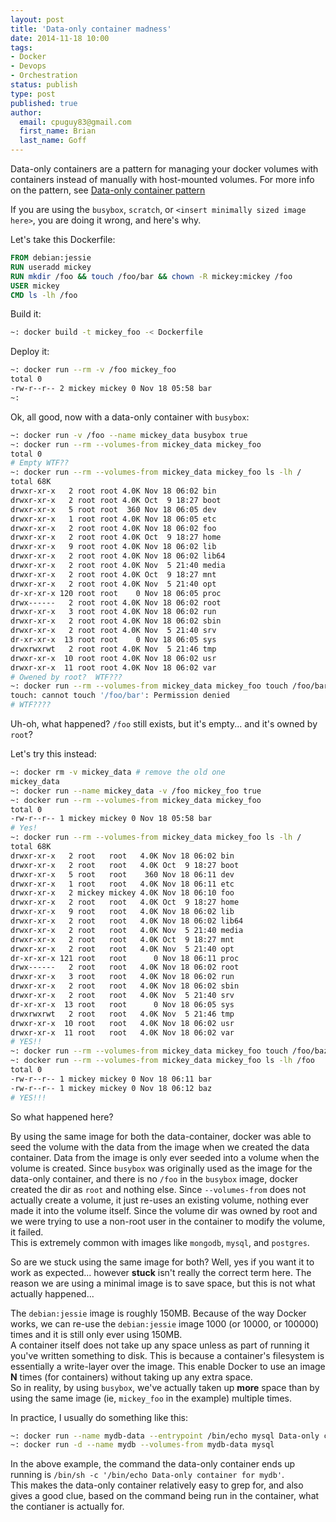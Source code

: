 ```yaml
---
layout: post
title: 'Data-only container madness'
date: 2014-11-18 10:00
tags:
- Docker
- Devops
- Orchestration
status: publish
type: post
published: true
author:
  email: cpuguy83@gmail.com
  first_name: Brian
  last_name: Goff
---
```


Data-only containers are a pattern for managing your docker volumes with
containers instead of manually with host-mounted volumes. For more info on the
pattern, see
[Data-only container pattern](http://container42.com/2013/12/16/persistent-volumes-with-docker-container-as-volume-pattern/)

If you are using the `busybox`, `scratch`, or
`<insert minimally sized image here>`, you are doing it wrong, and here's why.

<!--break-->

Let's take this Dockerfile:

```Dockerfile
FROM debian:jessie
RUN useradd mickey
RUN mkdir /foo && touch /foo/bar && chown -R mickey:mickey /foo
USER mickey
CMD ls -lh /foo
```

Build it:

```bash
~: docker build -t mickey_foo -< Dockerfile
```

Deploy it:

```bash
~: docker run --rm -v /foo mickey_foo
total 0
-rw-r--r-- 2 mickey mickey 0 Nov 18 05:58 bar
~:
```

Ok, all good, now with a data-only container with `busybox`:

```bash
~: docker run -v /foo --name mickey_data busybox true
~: docker run --rm --volumes-from mickey_data mickey_foo
total 0
# Empty WTF??
~: docker run --rm --volumes-from mickey_data mickey_foo ls -lh /
total 68K
drwxr-xr-x   2 root root 4.0K Nov 18 06:02 bin
drwxr-xr-x   2 root root 4.0K Oct  9 18:27 boot
drwxr-xr-x   5 root root  360 Nov 18 06:05 dev
drwxr-xr-x   1 root root 4.0K Nov 18 06:05 etc
drwxr-xr-x   2 root root 4.0K Nov 18 06:02 foo
drwxr-xr-x   2 root root 4.0K Oct  9 18:27 home
drwxr-xr-x   9 root root 4.0K Nov 18 06:02 lib
drwxr-xr-x   2 root root 4.0K Nov 18 06:02 lib64
drwxr-xr-x   2 root root 4.0K Nov  5 21:40 media
drwxr-xr-x   2 root root 4.0K Oct  9 18:27 mnt
drwxr-xr-x   2 root root 4.0K Nov  5 21:40 opt
dr-xr-xr-x 120 root root    0 Nov 18 06:05 proc
drwx------   2 root root 4.0K Nov 18 06:02 root
drwxr-xr-x   3 root root 4.0K Nov 18 06:02 run
drwxr-xr-x   2 root root 4.0K Nov 18 06:02 sbin
drwxr-xr-x   2 root root 4.0K Nov  5 21:40 srv
dr-xr-xr-x  13 root root    0 Nov 18 06:05 sys
drwxrwxrwt   2 root root 4.0K Nov  5 21:46 tmp
drwxr-xr-x  10 root root 4.0K Nov 18 06:02 usr
drwxr-xr-x  11 root root 4.0K Nov 18 06:02 var
# Owened by root?  WTF???
~: docker run --rm --volumes-from mickey_data mickey_foo touch /foo/bar
touch: cannot touch '/foo/bar': Permission denied
# WTF????
```

Uh-oh, what happened? `/foo` still exists, but it's empty... and it's owned by
`root`?

Let's try this instead:

```bash
~: docker rm -v mickey_data # remove the old one
mickey_data
~: docker run --name mickey_data -v /foo mickey_foo true
~: docker run --rm --volumes-from mickey_data mickey_foo
total 0
-rw-r--r-- 1 mickey mickey 0 Nov 18 05:58 bar
# Yes!
~: docker run --rm --volumes-from mickey_data mickey_foo ls -lh /
total 68K
drwxr-xr-x   2 root   root   4.0K Nov 18 06:02 bin
drwxr-xr-x   2 root   root   4.0K Oct  9 18:27 boot
drwxr-xr-x   5 root   root    360 Nov 18 06:11 dev
drwxr-xr-x   1 root   root   4.0K Nov 18 06:11 etc
drwxr-xr-x   2 mickey mickey 4.0K Nov 18 06:10 foo
drwxr-xr-x   2 root   root   4.0K Oct  9 18:27 home
drwxr-xr-x   9 root   root   4.0K Nov 18 06:02 lib
drwxr-xr-x   2 root   root   4.0K Nov 18 06:02 lib64
drwxr-xr-x   2 root   root   4.0K Nov  5 21:40 media
drwxr-xr-x   2 root   root   4.0K Oct  9 18:27 mnt
drwxr-xr-x   2 root   root   4.0K Nov  5 21:40 opt
dr-xr-xr-x 121 root   root      0 Nov 18 06:11 proc
drwx------   2 root   root   4.0K Nov 18 06:02 root
drwxr-xr-x   3 root   root   4.0K Nov 18 06:02 run
drwxr-xr-x   2 root   root   4.0K Nov 18 06:02 sbin
drwxr-xr-x   2 root   root   4.0K Nov  5 21:40 srv
dr-xr-xr-x  13 root   root      0 Nov 18 06:05 sys
drwxrwxrwt   2 root   root   4.0K Nov  5 21:46 tmp
drwxr-xr-x  10 root   root   4.0K Nov 18 06:02 usr
drwxr-xr-x  11 root   root   4.0K Nov 18 06:02 var
# YES!!
~: docker run --rm --volumes-from mickey_data mickey_foo touch /foo/baz
~: docker run --rm --volumes-from mickey_data mickey_foo ls -lh /foo
total 0
-rw-r--r-- 1 mickey mickey 0 Nov 18 06:11 bar
-rw-r--r-- 1 mickey mickey 0 Nov 18 06:12 baz
# YES!!!
```

So what happened here?

By using the same image for both the data-container, docker was able to seed the
volume with the data from the image when we created the data container. Data
from the image is only ever seeded into a volume when the volume is created.
Since `busybox` was originally used as the image for the data-only container,
and there is no `/foo` in the `busybox` image, docker created the dir as `root`
and nothing else.  Since `--volumes-from` does not actually create a volume, it
just re-uses an existing volume, nothing ever made it into the volume itself.
Since the volume dir was owned by root and we were trying to use a non-root user
in the container to modify the volume, it failed.  
This is extremely common with images like `mongodb`, `mysql`, and `postgres`.

So are we stuck using the same image for both? Well, yes if you want it to work
as expected... however **stuck** isn't really the correct term here. The reason
we are using a minimal image is to save space, but this is not what actually
happened...

The `debian:jessie` image is roughly 150MB. Because of the way Docker works, we
can re-use the `debian:jessie` image 1000 (or 10000, or 100000) times and it is
still only ever using 150MB.  
A container itself does not take up any space unless as part of running it you've
written something to disk.  This is because a container's filesystem is
essentially a write-layer over the image. This enable Docker to use an image
**N** times (for containers) without taking up any extra space.  
So in reality, by using `busybox`, we've actually taken up **more** space than
by using the same image (ie, `mickey_foo` in the example) multiple times.

In practice, I usually do something like this:

```bash
~: docker run --name mydb-data --entrypoint /bin/echo mysql Data-only container for mydb
~: docker run -d --name mydb --volumes-from mydb-data mysql
```

In the above example, the command the data-only container ends up running is
`/bin/sh -c '/bin/echo Data-only container for mydb'`.  
This makes the data-only container relatively easy to grep for, and also gives a
good clue, based on the command being run in the container, what the contianer
is actually for.


